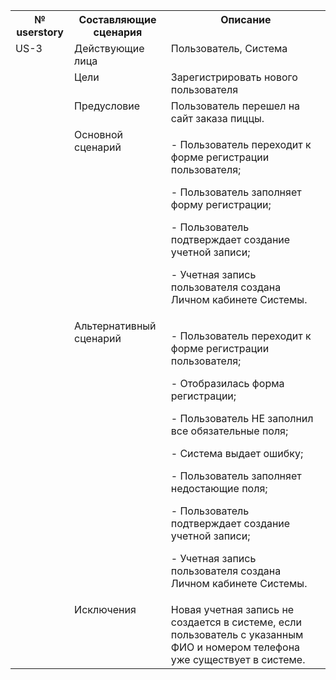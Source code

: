 

<table><tr><th colspan="1" valign="top"><b>№ userstory</b></th><th colspan="1" valign="top"><b>Составляющие сценария</b></th><th colspan="1" valign="top"><b>Описание</b></th></tr>
<tr><td colspan="1" rowspan="6" valign="top">US-3</td><td colspan="1" valign="top">Действующие лица</td><td colspan="1" valign="top">Пользователь, Система</td></tr>
<tr><td colspan="1" valign="top">Цели</td><td colspan="1" valign="top">Зарегистрировать нового пользователя</td></tr>
<tr><td colspan="1" valign="top">Предусловие</td><td colspan="1" valign="top">Пользователь перешел на сайт заказа пиццы. </td></tr>
<tr><td colspan="1" valign="top">Основной сценарий</td><td colspan="1" valign="top"><p>- Пользователь переходит к форме регистрации пользователя;</p><p>- Пользователь заполняет форму регистрации;</p><p>- Пользователь подтверждает создание учетной записи;</p><p>- Учетная запись пользователя создана Личном кабинете Системы.</p></td></tr>
<tr><td colspan="1" valign="top">Альтернативный сценарий</td><td colspan="1" valign="top"><p>- Пользователь переходит к форме регистрации пользователя;</p><p>- Отобразилась форма регистрации;</p><p>- Пользователь НЕ заполнил все обязательные поля;</p><p>- Система выдает ошибку;</p><p>- Пользователь заполняет недостающие поля;</p><p>- Пользователь подтверждает создание учетной записи;</p><p>- Учетная запись пользователя создана Личном кабинете Системы.</p></td></tr>
<tr><td colspan="1" valign="top">Исключения</td><td colspan="1" valign="top">Новая учетная запись не создается в системе, если пользователь с указанным ФИО и номером телефона уже существует в системе.</td></tr>
</table>


